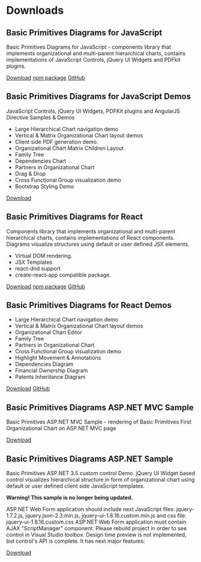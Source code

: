 # Downloads

## Basic Primitives Diagrams for JavaScript
Basic Primitives Diagrams for JavaScript - components library that implements organizational and multi-parent hierarchical charts, contains implementations of JavaScript Controls, jQuery UI Widgets and PDFkit plugins.

[Download](files/BasicPrimitives.zip) [npm package](https://www.npmjs.com/package/basicprimitives) [GitHub](https://github.com/BasicPrimitives/javascript)

## Basic Primitives Diagrams for JavaScript Demos
JavaScript Controls, jQuery UI Widgets, PDFKit plugins and AngularJS Directive Samples & Demos
* Large Hierarchical Chart navigation demo
* Vertical & Matrix Organizational Chart layout demos
* Client side PDF generation demo.
* Organizational Chart Matrix Children Layout 
* Family Tree
* Dependencies Chart
* Partners in Organizational Chart
* Drag & Drop
* Cross Functional Group visualization demo
* Bootstrap Styling Demo

[Download](files/BasicPrimitivesDemo.zip)


## Basic Primitives Diagrams for React
Components library that implements organizational and multi-parent hierarchical charts, contains implementations of React components. Diagrams visualize structures using default or user defined JSX elements. 
* Virtual DOM rendering.
* JSX Templates
* react-dnd support
* create-react-app compatible package.

[Download](files/BasicPrimitivesDiagramsReact.zip) [npm package](https://www.npmjs.com/package/basicprimitivesreact) [GitHub](https://github.com/BasicPrimitives/react)

## Basic Primitives Diagrams for React Demos
* Large Hierarchical Chart navigation demo
* Vertical & Matrix Organizational Chart layout demos
* Organizational Chart Editor 
* Family Tree
* Partners in Organizational Chart
* Cross Functional Group visualization demo
* Highlight Movement & Annotations
* Dependencies Diagram
* Financial Ownership Diagram
* Patents Inheritance Diagram

[Download](files/BasicPrimitivesDiagramsReactDemo.zip) [GitHub](https://github.com/BasicPrimitives/react-demo)

## Basic Primitives Diagrams ASP.NET MVC Sample
Basic Primitives ASP.NET MVC Sample - rendering of Basic Primitives First Organizational Chart on ASP.NET MVC page

[Download](files/BasicPrimitivesAspNetMvcSample.zip)

## Basic Primitives Diagrams ASP.NET Sample

Basic Primitives ASP.NET 3.5 custom control Demo. jQuery UI Widget based control visualizes hierarchical structure in form of organizational chart using default or user defined client side JavaScript templates.

**Warning! This sample is no longer being updated.**

ASP.NET Web Form application should include next JavaScript files: jquery-1.7.2.js, jquery.json-2.3.min.js, jquery-ui-1.8.16.custom.min.js and css file: jquery-ui-1.8.16.custom.css
ASP.NET Web Form application must contain AJAX "ScriptManager" component.
Please rebuild project in order to see control in Visual Studio toolbox. Design time preview is not implemented, but control's API is complete.
It has next major features:

[Download](files/BasicPrimitivesAspNetSample.zip)